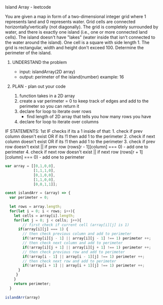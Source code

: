 Island Array - leetcode 

You are given a map in form of a two-dimensional integer grid where 1 represents land and 0 represents water. Grid cells are connected horizontally/vertically (not diagonally). The grid is completely surrounded by water, and there is exactly one island (i.e., one or more connected land cells). The island doesn't have "lakes" (water inside that isn't connected to the water around the island). One cell is a square with side length 1. The grid is rectangular, width and height don't exceed 100. Determine the perimeter of the island.

1. UNDERSTAND the problem
    - input: islandArray(2D array)
    - output: perimeter of the island(number)
        example: 16

2. PLAN - plan out your code 
    1. function takes in a 2D array 
    2. create a var perimeter = 0 to keep track of edges and add to the perimeter so you can return it 
    3. declare for loop to iterate over rows
        - find length of 2D array that tells you how many rows you have
    4. declare for loop to iterate over columns
  
  IF STATEMENTS:
    1st IF checks if its a 1 
      inside of that:
        1. check if prev column doesn't exist OR if its !1 then add 1 to the perimeter 
        2. check if next column doesn't exist OR if its !1 then add 1 to the perimeter
        3. check if prev row doesn't exist || if prev row (rows[r - 1][column] === 0) 
            - add one to perimeter
        4. check if next row doesn't exist || if next row (rows[r + 1][column] === 0)
            - add one to perimeter

```js
var array = [[0,1,0,0],
             [1,1,1,0],
             [0,1,0,0],
             [1,1,0,0],
             [0,0,1,1]];

const islandArr = (array) => {
  var perimeter = 0;
  
  let rows = array.length;
  for(let i = 0; i < rows; i++){
    let cells = array[i].length;
    for(let j = 0; j < cells; j++){
        // first check if current cell (array[i][j] is 1)
      if(array[i][j] === 1) {
        // then check previous column and add to perimeter
        if(!array[i][j - 1] || array[i][j - 1] !== 1) perimeter ++;
        // then check next column and add to perimeter
        if(!array[i][j + 1] || array[i][j + 1] !== 1) perimeter ++;
        // then check previous row and add to perimeter
        if(!array[i - 1] || array[i - 1][j] !== 1) perimeter ++;
        // then check next row and add to perimeter
        if(!array[i + 1] || array[i + 1][j] !== 1) perimeter ++;
      }
     }
    }
    return perimeter;
  }
  
islandArr(array)
```    